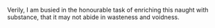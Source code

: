 Verily, I am busied in the honourable task of enriching this naught with substance, that it may not abide in wasteness and voidness.